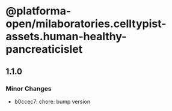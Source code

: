 # @platforma-open/milaboratories.celltypist-assets.human-healthy-pancreaticislet

## 1.1.0

### Minor Changes

- b0ccec7: chore: bump version
